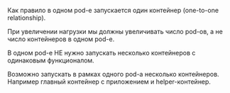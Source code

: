 Как правило в одном pod-е запускается один контейнер (one-to-one relationship).

При увеличении нагрузки мы должны увеличивать число pod-ов, а не число контейнеров в одном pod-е.

В одном pod-е НЕ нужно запускать несколько контейнеров с одинаковым функционалом.

Возможно запускать в рамках одного pod-а несколько контейнеров. Например главный контейнер с приложением и helper-контейнер.